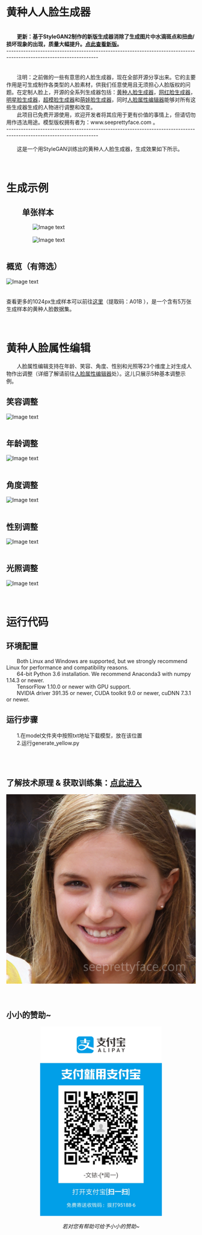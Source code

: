 # 黄种人人脸生成器
<br />
&emsp;&emsp;<b>更新：基于StyleGAN2制作的新版生成器消除了生成图片中水滴斑点和扭曲/损坏现象的出现，质量大幅提升。<a href='https://github.com/a312863063/generators-with-stylegan2'>点此查看新版</a>。</b><br />
--------------------------------------------------------------------------------------------------------------------<br /><br /><br />
&emsp;&emsp;注明：之前做的一些有意思的人脸生成器，现在全部开源分享出来。它的主要作用是可生成制作各类型的人脸素材，供我们任意使用且无须担心人脸版权的问题。在定制人脸上，开源的全系列生成器包括：<a href='https://github.com/a312863063/seeprettyface-generator-yellow'>黄种人脸生成器</a>，<a href='https://github.com/a312863063/seeprettyface-generator-wanghong'>网红脸生成器</a>，<a href='https://github.com/a312863063/seeprettyface-generator-star'>明星脸生成器</a>，<a href='https://github.com/a312863063/seeprettyface-generator-model'>超模脸生成器</a>和<a href='https://github.com/a312863063/seeprettyface-generator-babies'>萌娃脸生成器</a>，同时<a href='https://github.com/a312863063/seeprettyface-face_editor'>人脸属性编辑器</a>能够对所有这些生成器生成的人物进行调整和改变。<br />
&emsp;&emsp;此项目已免费开源使用，欢迎开发者将其应用于更有价值的事情上，但请切勿用作违法用途。模型版权拥有者为：www.seeprettyface.com 。<br />
--------------------------------------------------------------------------------------------------------------------<br /><br />
&emsp;&emsp;这是一个用StyleGAN训练出的黄种人人脸生成器，生成效果如下所示。<br /><br /><br />

# 生成示例

## &emsp;&emsp;单张样本
&emsp;&emsp;&emsp;&emsp;&emsp;![Image text](https://github.com/a312863063/seeprettyface-generator-yellow/blob/master/examples/example1.png)<br/><br/>
&emsp;&emsp;&emsp;&emsp;&emsp;![Image text](https://github.com/a312863063/seeprettyface-generator-yellow/blob/master/examples/example2.png)<br/><br/>

## 概览（有筛选）
![Image text](https://github.com/a312863063/seeprettyface-generator-yellow/blob/master/examples/64_examples.jpg)
<br /><br /><br />
查看更多的1024px生成样本可以前往[这里](https://pan.baidu.com/s/1X2RTqKKhG5mXx0d4HzfZLg)（提取码：A01B
），是一个含有5万张生成样本的黄种人脸数据集。<br /><br /><br />

# 黄种人脸属性编辑
&emsp;&emsp;人脸属性编辑支持在年龄、笑容、角度、性别和光照等23个维度上对生成人物作出调整（详细了解请前往[人脸属性编辑器](https://github.com/a312863063/seeprettyface-face_editor)处）。这儿只展示5种基本调整示例。
## 笑容调整
![Image text](https://github.com/a312863063/seeprettyface-face_editor/blob/master/examples/smile.jpg)
<br/><br/>
## 年龄调整
![Image text](https://github.com/a312863063/seeprettyface-face_editor/blob/master/examples/age.jpg)
<br/><br/>
## 角度调整
![Image text](https://github.com/a312863063/seeprettyface-face_editor/blob/master/examples/angle_horizontal.jpg)
<br/><br/>
## 性别调整
![Image text](https://github.com/a312863063/seeprettyface-face_editor/blob/master/examples/gender.jpg)
<br/><br/>
## 光照调整
![Image text](https://github.com/a312863063/seeprettyface-face_editor/blob/master/examples/exposure.jpg)
<br/><br/><br />

# 运行代码
## 环境配置
&emsp;&emsp;Both Linux and Windows are supported, but we strongly recommend Linux for performance and compatibility reasons.<br/>
&emsp;&emsp;64-bit Python 3.6 installation. We recommend Anaconda3 with numpy 1.14.3 or newer.<br/>
&emsp;&emsp;TensorFlow 1.10.0 or newer with GPU support.<br/>
&emsp;&emsp;NVIDIA driver 391.35 or newer, CUDA toolkit 9.0 or newer, cuDNN 7.3.1 or newer.<br/>

## 运行步骤
&emsp;&emsp;1.在model文件夹中按照txt地址下载模型，放在该位置<br/>
&emsp;&emsp;2.运行generate_yellow.py<br/>
<br /><br /><br />
## 了解技术原理 & 获取训练集：[点此进入](http://www.seeprettyface.com/)
![Image text](https://github.com/a312863063/seeprettyface/blob/master/EP001-01.png)<br/><br/><br/>

## 小小的赞助~
<p align="center">
	<img src="https://github.com/a312863063/seeprettyface/blob/master/sponsor.jpg" alt="Sample"  width="324" height="504">
	<p align="center">
		<em>若对您有帮助可给予小小的赞助~</em>
	</p>
</p>
<br/><br/><br/>

